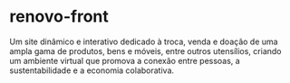 # renovo-front
Um site dinâmico e interativo dedicado à troca, venda e doação de uma ampla gama de produtos, bens e móveis, entre outros utensílios, criando um ambiente virtual que promova a conexão entre pessoas, a sustentabilidade e a economia colaborativa.
